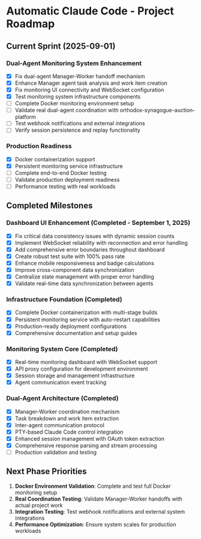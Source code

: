 # Automatic Claude Code - Project Roadmap

## Current Sprint (2025-09-01)

### Dual-Agent Monitoring System Enhancement
- [x] Fix dual-agent Manager-Worker handoff mechanism
- [x] Enhance Manager agent task analysis and work item creation
- [x] Fix monitoring UI connectivity and WebSocket configuration
- [x] Test monitoring system infrastructure components
- [ ] Complete Docker monitoring environment setup
- [ ] Validate real dual-agent coordination with orthodox-synagogue-auction-platform
- [ ] Test webhook notifications and external integrations
- [ ] Verify session persistence and replay functionality

### Production Readiness
- [x] Docker containerization support
- [x] Persistent monitoring service infrastructure
- [ ] Complete end-to-end Docker testing
- [ ] Validate production deployment readiness
- [ ] Performance testing with real workloads

## Completed Milestones

### Dashboard UI Enhancement (Completed - September 1, 2025)
- [x] Fix critical data consistency issues with dynamic session counts
- [x] Implement WebSocket reliability with reconnection and error handling
- [x] Add comprehensive error boundaries throughout dashboard
- [x] Create robust test suite with 100% pass rate
- [x] Enhance mobile responsiveness and badge calculations
- [x] Improve cross-component data synchronization
- [x] Centralize state management with proper error handling
- [x] Validate real-time data synchronization between agents

### Infrastructure Foundation (Completed)
- [x] Complete Docker containerization with multi-stage builds
- [x] Persistent monitoring service with auto-restart capabilities
- [x] Production-ready deployment configurations
- [x] Comprehensive documentation and setup guides

### Monitoring System Core (Completed)
- [x] Real-time monitoring dashboard with WebSocket support
- [x] API proxy configuration for development environment
- [x] Session storage and management infrastructure
- [x] Agent communication event tracking

### Dual-Agent Architecture (Completed)
- [x] Manager-Worker coordination mechanism
- [x] Task breakdown and work item extraction
- [x] Inter-agent communication protocol
- [x] PTY-based Claude Code control integration
- [x] Enhanced session management with OAuth token extraction
- [x] Comprehensive response parsing and stream processing
- [ ] Production validation and testing

## Next Phase Priorities

1. **Docker Environment Validation**: Complete and test full Docker monitoring setup
2. **Real Coordination Testing**: Validate Manager-Worker handoffs with actual project work
3. **Integration Testing**: Test webhook notifications and external system integrations
4. **Performance Optimization**: Ensure system scales for production workloads